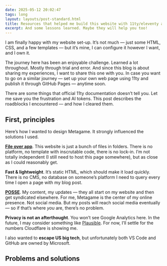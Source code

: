 ```yaml
---
date: 2025-05-12 20:02:47
tags: long
layout: layouts/post-standard.html
title: Resources that helped me build this website with 11ty/eleventy and publish it with GitHub Pages
excerpt: And some lessons learned. Maybe they will help you too!
---
```

I am finally happy with my website set-up. It’s not much — just some HTML, CSS, and a few templates — but it’s mine, I can configure it however I want, and I own it.

The journey here has been an enjoyable challenge. Learned a lot throughout. Mostly through trial and error. And since this blog is about sharing my experiences, I want to share this one with you. In case you want to go on a similar journey — set up your own web page using 11ty and publish it through GitHub Pages —  anytime soon.

There are some things that official 11ty documentation doesn’t tell you. Let me save you the frustration and AI tokens. This post describes the roadblocks I encountered — and how I cleared them.

## First, principles
Here’s how I wanted to design Metagame. It strongly influenced the solutions I used.

**[File over app](https://stephango.com/file-over-app)**. This website is just a bunch of files in folders. There is no platform, no template with inscrutable code, there is no lock-in. I’m not totally independent (I still need to host this page somewhere), but as close as I could reasonably get.

**Fast & lightweight**. It’s static HTML, which should make it load quickly. There is no CMS, no database on someone’s platform I need to query every time I open a page with my blog post. 

**[POSSE](https://indieweb.org/POSSE)**. My content, my updates — they all start on my website and then get syndicated elsewhere. For me, Metagame is the center of my online presence. Not social media. But my posts will reach social media eventually — so if that’s where *you* are, there’s no problem.

**Privacy is not an afterthought**. You won’t see Google Analytics here. In the future, I may consider something like [Plausible](https://plausible.io/for-bloggers-creators). For now, I’ll settle for the numbers Cloudflare is showing me.

I also wanted to **escape US big tech**, but unfortunately both VS Code and GitHub are owned by Microsoft.

## Problems and solutions


 